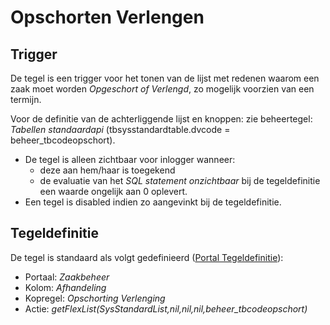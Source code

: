 # Opschorten Verlengen

## Trigger

De tegel is een trigger voor het tonen van de lijst met redenen waarom een zaak moet worden _Opgeschort of Verlengd_, zo mogelijk voorzien van een termijn.

Voor de definitie van de achterliggende lijst en knoppen: zie beheertegel: _Tabellen standaardapi_ (tbsysstandardtable.dvcode = beheer_tbcodeopschort).

- De tegel is alleen zichtbaar voor inlogger wanneer:
  - deze aan hem/haar is toegekend
  - de evaluatie van het _SQL statement onzichtbaar_ bij de tegeldefinitie een waarde ongelijk aan 0 oplevert.
- Een tegel is disabled indien zo aangevinkt bij de tegeldefinitie.

## Tegeldefinitie

De tegel is standaard als volgt gedefinieerd ([Portal Tegeldefinitie](../../../../instellen_inrichten/portaldefinitie/portal_tegel.md)):

- Portaal: _Zaakbeheer_
- Kolom: _Afhandeling_
- Kopregel: _Opschorting Verlenging_
- Actie: _getFlexList(SysStandardList,nil,nil,nil,beheer_tbcodeopschort)_
